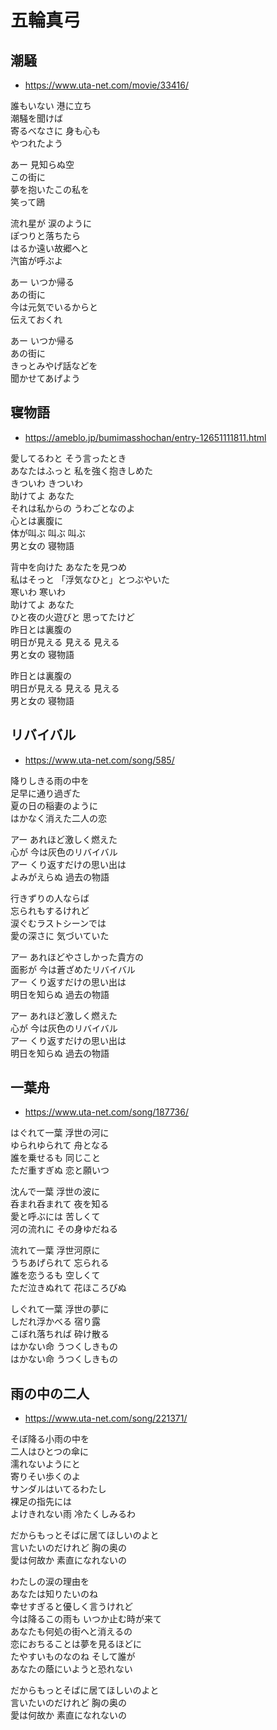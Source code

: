 
# 五輪真弓

## 潮騒

* https://www.uta-net.com/movie/33416/

誰もいない 港に立ち<br>
潮騒を聞けば<br>
寄るべなさに 身も心も<br>
やつれたよう<br>

あー 見知らぬ空<br>
この街に <br>
夢を抱いたこの私を<br>
笑って鴎<br>

流れ星が 涙のように<br>
ぽつりと落ちたら<br>
はるか遠い故郷へと<br>
汽笛が呼ぶよ<br>

あー いつか帰る<br>
あの街に<br>
今は元気でいるからと<br>
伝えておくれ<br>

あー いつか帰る<br>
あの街に<br>
きっとみやげ話などを<br>
聞かせてあげよう<br>


## 寝物語

* https://ameblo.jp/bumimasshochan/entry-12651111811.html

愛してるわと そう言ったとき<br>
あなたはふっと 私を強く抱きしめた<br>
きついわ きついわ<br>
助けてよ あなた<br>
それは私からの うわごとなのよ<br>
心とは裏腹に <br>
体が叫ぶ 叫ぶ 叫ぶ<br>
男と女の 寝物語<br>

背中を向けた あなたを見つめ<br>
私はそっと 「浮気なひと」とつぶやいた<br>
寒いわ 寒いわ<br>
助けてよ あなた<br>
ひと夜の火遊びと 思ってたけど<br>
昨日とは裏腹の <br>
明日が見える 見える 見える<br>
男と女の 寝物語<br>

昨日とは裏腹の <br>
明日が見える 見える 見える<br>
男と女の 寝物語<br>


## リバイバル

* https://www.uta-net.com/song/585/

降りしきる雨の中を<br>
足早に通り過ぎた<br>
夏の日の稲妻のように<br>
はかなく消えた二人の恋<br>

アー あれほど激しく燃えた<br>
心が 今は灰色のリバイバル<br>
アー くり返すだけの思い出は<br>
よみがえらぬ 過去の物語<br>

行きずりの人ならば<br>
忘られもするけれど<br>
涙ぐむラストシーンでは<br>
愛の深さに 気づいていた<br>

アー あれほどやさしかった貴方の<br>
面影が 今は蒼ざめたリバイバル<br>
アー くり返すだけの思い出は<br>
明日を知らぬ 過去の物語<br>

アー あれほど激しく燃えた<br>
心が 今は灰色のリバイバル<br>
アー くり返すだけの思い出は<br>
明日を知らぬ 過去の物語<br>


## 一葉舟

* https://www.uta-net.com/song/187736/

はぐれて一葉 浮世の河に<br>
ゆられゆられて 舟となる<br>
誰を乗せるも 同じこと<br>
ただ重すぎぬ 恋と願いつ<br>

沈んで一葉 浮世の波に<br>
呑まれ呑まれて 夜を知る<br>
愛と呼ぶには 苦しくて<br>
河の流れに その身ゆだねる<br>

流れて一葉 浮世河原に<br>
うちあげられて 忘られる<br>
誰を恋うるも 空しくて<br>
ただ泣きぬれて 花ほころびぬ<br>

しぐれて一葉 浮世の夢に<br>
しだれ浮かべる 宿り露<br>
こぼれ落ちれば 砕け散る<br>
はかない命 うつくしきもの<br>
はかない命 うつくしきもの<br>


## 雨の中の二人

* https://www.uta-net.com/song/221371/

そぼ降る小雨の中を<br>
二人はひとつの傘に<br>
濡れないようにと<br>
寄りそい歩くのよ<br>
サンダルはいてるわたし<br>
裸足の指先には<br>
よけきれない雨 冷たくしみるわ<br>

だからもっとそばに居てほしいのよと<br>
言いたいのだけれど 胸の奥の<br>
愛は何故か 素直になれないの<br>

わたしの涙の理由を<br>
あなたは知りたいのね<br>
幸せすぎると優しく言うけれど<br>
今は降るこの雨も いつか止む時が来て<br>
あなたも何処の街へと消えるの<br>
恋におちることは夢を見るほどに<br>
たやすいものなのね そして誰が<br>
あなたの蔭にいようと恐れない<br>

だからもっとそばに居てほしいのよと<br>
言いたいのだけれど 胸の奥の<br>
愛は何故か 素直になれないの<br>
